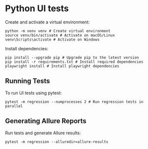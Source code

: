 # Python UI tests

Create and activate a virtual environment:

```shell
python -m venv venv # Create virtual environment
source venv/bin/activate # Activate on macOS/Linux
venv\Scripts\activate # Activate on Windows
```

Install dependencies:

```shell
pip install --upgrade pip # Upgrade pip to the latest version
pip install -r requirements.txt # Install required dependencies
playwright install # Install playwright dependencies
```

## Running Tests

To run UI tests using pytest:

```shell
pytest -m regression --numprocesses 2 # Run regression tests in parallel
```

## Generating Allure Reports

Run tests and generate Allure results:

```shell
pytest -m regression --alluredir=allure-results
```